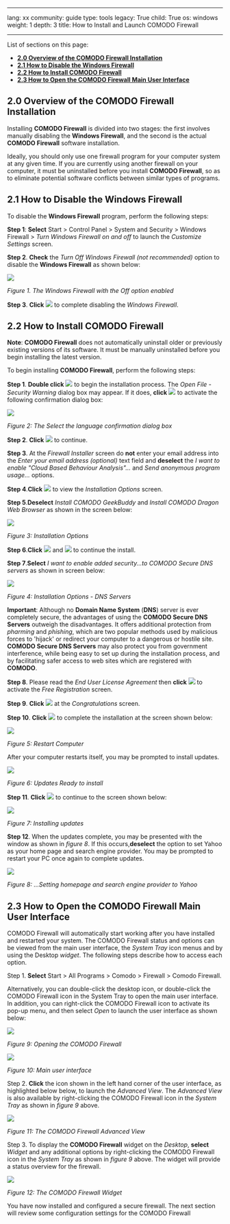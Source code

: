 

---

lang: xx
community: guide
type: tools
legacy: True
child: True
os: windows
weight: 1
depth: 3
title: How to Install and Launch COMODO Firewall 

---

List of sections on this page:

- [**2.0 Overview of the COMODO Firewall Installation**](#2.0)
- [**2.1 How to Disable the Windows Firewall**](#2.1)
- [**2.2 How to Install COMODO Firewall**](#2.2)
- [**2.3 How to Open the COMODO Firewall Main User Interface**](#2.3)



<a name="2.0"></a>
## 2.0 Overview of the COMODO Firewall Installation ##

Installing **COMODO Firewall** is divided into two stages: the first involves manually disabling the **Windows Firewall**, and the second is the actual **COMODO Firewall** software installation. 

Ideally, you should only use one firewall program for your computer system at any given time. If you are currently using another firewall on your computer, it must be uninstalled before you install **COMODO Firewall**, so as to eliminate potential software conflicts between similar types of programs.

<a name="2.1"></a>
## 2.1 How to Disable the Windows Firewall ##

To disable the **Windows Firewall** program, perform the following steps:

**Step 1**: **Select** Start > Control Panel > System and Security > Windows Firewall > *Turn Windows Firewall on and off* to launch the *Customize Settings* screen.

**Step 2**. **Check** the *Turn Off Windows Firewall (not recommended)* option to disable the **Windows Firewall** as shown below: 

![](/sbox/screen/comodo-en-1/02.png)

*Figure 1. The Windows Firewall with the Off option enabled*

**Step 3**. **Click** ![](/sbox/screen/comodo-en-1/03.png) to complete disabling the *Windows Firewall*.

<a name="2.2"></a>
## 2.2 How to Install COMODO Firewall ##

**Note**: **COMODO Firewall** does not automatically uninstall older or previously existing versions of its software. It must be manually uninstalled before you begin installing the latest version.

To begin installing **COMODO Firewall**, perform the following steps:

**Step 1**. **Double click** ![](/sbox/screen/comodo-en-1/01.png) to begin the installation process. The *Open File - Security Warning* dialog box may appear. If it does, **click** ![](/sbox/screen/comodo-en-1/04.png) to activate the following confirmation dialog box:

![](/sbox/screen/comodo-en-1/05.png)

*Figure 2: The Select the language confirmation dialog box*

**Step 2**. **Click** ![](/sbox/screen/comodo-en-1/06.png) to continue. 

**Step 3**. At the *Firewall Installer* screen do **not** enter your email address into the *Enter your email address (optional)* text field and **deselect** the *I want to enable "Cloud Based Behaviour Analysis"...* and *Send anonymous program usage...* options.

**Step 4**.**Click** ![](/sbox/screen/comodo-en-1/07.png) to view the *Installation Options* screen.


**Step 5**.**Deselect** *Install COMODO GeekBuddy* and *Install COMODO Dragon Web Browser* as shown in the screen below:


![](/sbox/screen/comodo-en-1/08.png)

*Figure 3: Installation Options*


**Step 6**.**Click** ![](/sbox/screen/comodo-en-1/09.png) and ![](/sbox/screen/comodo-en-1/10.png) to continue the install.


**Step 7**.**Select** *I want to enable added security...to COMODO Secure DNS servers* as shown in screen below:


![](/sbox/screen/comodo-en-1/11.png)

*Figure 4: Installation Options - DNS Servers*


**Important**: Although no **Domain Name System** (**DNS**) server is ever completely secure, the advantages of using the **COMODO Secure DNS Servers** outweigh the disadvantages. It offers additional protection from *pharming* and *phishing*, which are two popular methods used by malicious forces to 'hijack' or redirect your computer to a dangerous or hostile site. **COMODO Secure DNS Servers** may also protect you from government interference, while being easy to set up during the installation process, and by facilitating safer access to web sites which are registered with **COMODO**.

**Step 8**. Please read the *End User License Agreement* then **click** ![](/sbox/screen/comodo-en-1/12.png) to activate the *Free Registration* screen. 

**Step 9**. **Click** ![](/sbox/screen/comodo-en-1/13.png) at the *Congratulations* screen.  

**Step 10**. **Click** ![](/sbox/screen/comodo-en-1/14.png) to complete the installation at the screen shown below:


![](/sbox/screen/comodo-en-1/15.png)

*Figure 5: Restart Computer*


After your computer restarts itself, you may be prompted to install updates.

![](/sbox/screen/comodo-en-1/16.png)

*Figure 6: Updates Ready to install* 

**Step 11**. **Click** ![](/sbox/screen/comodo-en-1/17a.png) to continue to the screen shown below:


![](/sbox/screen/comodo-en-1/17.png)

*Figure 7: Installing updates* 


**Step 12**. When the updates complete, you may be presented with the window as shown in *figure 8*. If this occurs,**deselect** the option to set Yahoo as your home page and search engine provider. You may be prompted to restart your PC once again to complete updates. 


![](/sbox/screen/comodo-en-1/18.png)

*Figure 8: ...Setting homepage and search engine provider to Yahoo* 

<a name="2.3"></a>
## 2.3 How to Open the COMODO Firewall Main User Interface ##

COMODO Firewall will automatically start working after you have installed and restarted your system. The COMODO Firewall status and options can be viewed from the main user interface, the *System Tray* icon menus and by using the Desktop *widget*. The following steps describe how to access each option.

Step 1. **Select** Start > All Programs > Comodo > Firewall > Comodo Firewall.

Alternatively, you can double-click the desktop icon, or double-click the COMODO Firewall icon in the System Tray to open the main user interface. In addition, you can right-click the COMODO Firewall icon to activate its pop-up menu, and then select *Open* to launch the user interface as shown below:

![](/sbox/screen/comodo-en-1/22.png)

*Figure 9: Opening the COMODO Firewall*


![](/sbox/screen/comodo-en-1/20.png)

*Figure 10: Main user interface*

Step 2. **Click** the icon shown in the left hand corner of the user interface, as highlighted below below, to launch the *Advanced View*. The *Advanced View* is also available by right-clicking the COMODO Firewall icon in the *System Tray* as shown in *figure 9* above.

![](/sbox/screen/comodo-en-1/21.png)

*Figure 11: The COMODO Firewall Advanced View*

Step 3. To display the **COMODO Firewall** widget on the *Desktop*, **select** *Widget* and any additional options by right-clicking the COMODO Firewall icon in the *System Tray* as shown in *figure 9* above. The widget will provide a status overview for the firewall. 

![](/sbox/screen/comodo-en-1/23.png)

*Figure 12: The COMODO Firewall Widget*


You have now installed and configured a secure firewall. The next section will review some configuration settings for the COMODO Firewall 





